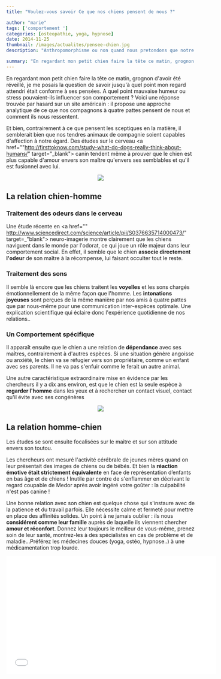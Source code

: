 ```yaml
---
title: "Voulez-vous savoir Ce que nos chiens pensent de nous ?"

author: "marie"
tags: ['comportement ']
categories: [osteopathie, yoga, hypnose]
date: 2014-11-25
thumbnail: /images/actualites/pensee-chien.jpg
description: "Anthropomorphisme ou non quand nous pretondons que notre chien sourit ? Voulez vous vraiment savoir ce que nos compagnons ont ans la tete ?"

summary: "En regardant mon petit chien faire la tête ce matin, grognon d'avoir été réveillé, je me posais la question de savoir jusqu'à quel point mon regard attendri était conforme à ses pensées. A quel point mauvaise humeur ou stress pouvaient-ils influencer son comportement ? Voici une réponse trouvée par hasard sur un site américain : il propose une approche analytique de ce que nos compagnons à quatre pattes pensent de nous et comment ils nous ressentent. "
---
```

En regardant mon petit chien faire la tête ce matin, grognon d'avoir été réveillé, je me posais la question de savoir jusqu'à quel point mon regard attendri était conforme à ses pensées. A quel point mauvaise humeur ou stress pouvaient-ils influencer son comportement ? Voici une réponse trouvée par hasard sur un site américain : il propose une approche analytique de ce que nos compagnons à quatre pattes pensent de nous et comment ils nous ressentent.

Et bien, contrairement à ce que pensent les sceptiques en la matière, il semblerait bien que nos tendres animaux de compagnie soient capables d'affection à notre égard. Des études sur le cerveau <a href=""http://firsttoknow.com/study-what-do-dogs-really-think-about-humans/" target="_blank"> canin </a> tendent même à prouver que le chien est plus capable d'amour envers son maître qu'envers ses semblables et qu'il est fusionnel avec lui.

<p align="center"><img src= "/images/actualites/pensee-chien.jpg"></p>

## La relation chien-homme ##
### Traitement des odeurs dans le cerveau ###
Une étude récente en <a href="" http://www.sciencedirect.com/science/article/pii/S0376635714000473/" target=_"blank"> neuro-imagerie </a> montre clairement que les chiens naviguent dans le monde par l'odorat, ce qui joue un rôle majeur dans leur comportement social. En effet, il semble que le chien **associe directement l'odeur** de son maître à la récompense, lui faisant occulter tout le reste.

### Traitement des sons ###
Il semble là encore que les chiens traitent les **voyelles** et les sons chargés émotionnellement de la même façon que l'homme. Les **intonations joyeuses** sont perçues de la même manière par nos amis à quatre pattes que par nous-même pour une communication inter-espèces optimale. Une explication scientifique qui éclaire donc l'expérience quotidienne de nos relations..

### Un Comportement spécifique ###
Il apparaît ensuite que le chien a une relation de **dépendance** avec ses maîtres, contrairement à d'autres espèces. Si une situation génère angoisse ou anxiété, le chien va se réfugier vers son propriétaire, comme un enfant avec ses parents. Il ne va pas s'enfuir comme le ferait un autre animal.

Une autre caractéristique extraordinaire mise en évidence par les chercheurs il y a dix ans environ, est que le chien est la seule espèce à **regarder l'homme** dans les yeux et à rechercher un contact visuel, contact qu'il évite avec ses congénères
<p align="center"><img src= "/images/actualites/man-and-dog.jpg"></p>

## La relation homme-chien ##

Les études se sont ensuite focalisées sur le maitre et sur son attitude envers son toutou.

Les chercheurs ont mesuré l'activité cérébrale de jeunes mères quand on leur présentait des images de chiens ou de bébés. Et bien la **réaction émotive était strictement équivalente** en face de représentation d’enfants en bas âge et de chiens !
Inutile par contre de s'enflammer en décrivant le regard coupable de Medor après avoir ingéré votre goûter : la culpabilité n'est pas canine !

Une bonne relation avec son chien est quelque chose qui s'instaure avec de la patience et du travail parfois. Elle nécessite calme et fermeté pour mettre en place des affinités solides. Un point à ne jamais oublier : ils nous **considérent comme leur famille** auprès de laquelle ils viennent chercher **amour et réconfort**.
Donnez leur toujours le meilleur de vous-même, prenez soin de leur santé, montrez-les à des spécialistes en cas de problème et de maladie...Préférez les médecines douces (yoga, ostéo, hypnose..) à une médicamentation trop lourde.




<p align="center"><iframe width="560" height="315" src="//www.youtube.com/embed/UsJf9NwTFhw" frameborder="0" allowfullscreen></iframe>